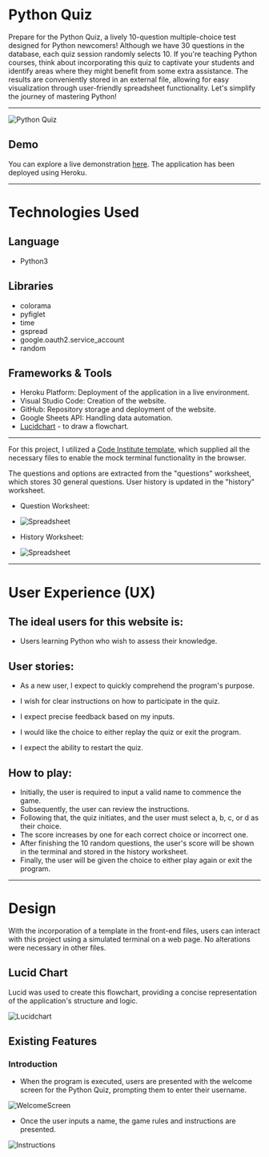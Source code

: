 # Python Quiz

Prepare for the Python Quiz, a lively 10-question multiple-choice test designed for Python newcomers! Although we have 30 questions in the database, each quiz session randomly selects 10. If you're teaching Python courses, think about incorporating this quiz to captivate your students and identify areas where they might benefit from some extra assistance. The results are conveniently stored in an external file, allowing for easy visualization through user-friendly spreadsheet functionality. Let's simplify the journey of mastering Python!

- - -

![Python Quiz](documentation/welcomescreen.png)

## Demo

You can explore a live demonstration [here](https://project3-python-quiz-5f0c6fd0bce1.herokuapp.com/).
The application has been deployed using Heroku.

- - -

# Technologies Used
## Language
* Python3

## Libraries
* colorama
* pyfiglet
* time
* gspread
* google.oauth2.service_account
* random

## Frameworks & Tools
* Heroku Platform: Deployment of the application in a live environment.
* Visual Studio Code: Creation of the website.
* GitHub: Repository storage and deployment of the website.
* Google Sheets API: Handling data automation.
* [Lucidchart](https://www.lucidchart.com/) - to draw a flowchart.

- - -

For this project, I utilized a [Code Institute template](https://github.com/Code-Institute-Org/python-essentials-template), which supplied all the necessary files to enable the mock terminal functionality in the browser.

The questions and options are extracted from the "questions" worksheet, which stores 30 general questions. User history is updated in the "history" worksheet.

* Question Worksheet:
* ![Spreadsheet](documentation/questionsworksheet.png)

* History Worksheet:
* ![Spreadsheet](documentation/historyworksheet.png)

- - - 

# User Experience (UX)

## The ideal users for this website is:
* Users learning Python who wish to assess their knowledge.

## User stories:

* As a new user, I expect to quickly comprehend the program's purpose.


* I wish for clear instructions on how to participate in the quiz.
* I expect precise feedback based on my inputs.
* I would like the choice to either replay the quiz or exit the program.
* I expect the ability to restart the quiz.

## How to play:

- Initially, the user is required to input a valid name to commence the game.
- Subsequently, the user can review the instructions.
- Following that, the quiz initiates, and the user must select a, b, c, or d as their choice.
- The score increases by one for each correct choice or incorrect one.
- After finishing the 10 random questions, the user's score will be shown in the terminal and stored in the history worksheet.
- Finally, the user will be given the choice to either play again or exit the program.

- - -

# Design

With the incorporation of a template in the front-end files, users can interact with this project using a simulated terminal on a web page. No alterations were necessary in other files.

## Lucid Chart
Lucid was used to create this flowchart, providing a concise representation of the application's structure and logic.

![Lucidchart](documentation/lucidchartquiz.png)

## Existing Features

### Introduction
- When the program is executed, users are presented with the welcome screen for the Python Quiz, prompting them to enter their username.

![WelcomeScreen](documentation/welcomescreen.png)

- Once the user inputs a name, the game rules and instructions are presented.

![Instructions](documentation/gamerules.png)